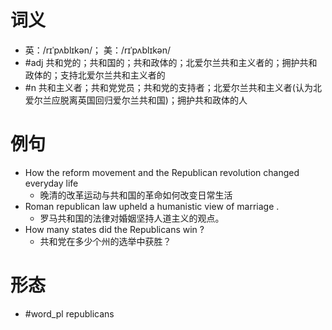 # 词义
- 英：/rɪˈpʌblɪkən/； 美：/rɪˈpʌblɪkən/
- #adj 共和党的；共和国的；共和政体的；北爱尔兰共和主义者的；拥护共和政体的；支持北爱尔兰共和主义者的
- #n 共和主义者；共和党党员；共和党的支持者；北爱尔兰共和主义者(认为北爱尔兰应脱离英国回归爱尔兰共和国)；拥护共和政体的人
# 例句
- How the reform movement and the Republican revolution changed everyday life
	- 晚清的改革运动与共和国的革命如何改变日常生活
- Roman republican law upheld a humanistic view of marriage .
	- 罗马共和国的法律对婚姻坚持人道主义的观点。
- How many states did the Republicans win ?
	- 共和党在多少个州的选举中获胜？
# 形态
- #word_pl republicans
